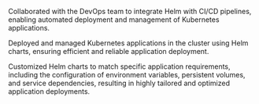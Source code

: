 
Collaborated with the DevOps team to integrate Helm with CI/CD pipelines, enabling automated deployment and management of Kubernetes applications.

Deployed and managed Kubernetes applications in the cluster using Helm charts, ensuring efficient and reliable application deployment.

Customized Helm charts to match specific application requirements, including the configuration of environment variables, persistent volumes, and service dependencies, resulting in highly tailored and optimized application deployments.


